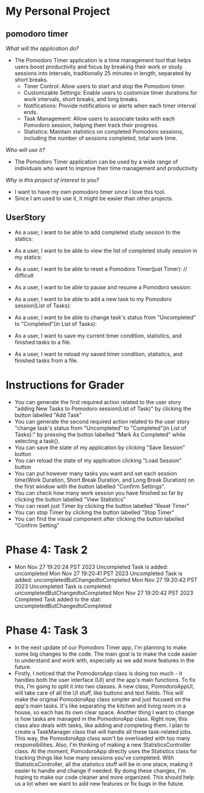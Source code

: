 # **My Personal Project**
## pomodoro timer

*What will the application do?*
- The Pomodoro Timer application is a time management tool that helps users boost productivity and focus by breaking their work or study sessions into intervals, traditionally 25 minutes in length, separated by short breaks.
  - Timer Control: Allow users to start and stop the Pomodoro timer.
  - Customizable Settings: Enable users to customize timer durations for work intervals, short breaks, and long breaks.
  - Notifications: Provide notifications or alerts when each timer interval ends.
  - Task Management: Allow users to associate tasks with each Pomodoro session, helping them track their progress.
  - Statistics: Maintain statistics on completed Pomodoro sessions, including the number of sessions completed, total work time.

*Who will use it?*
- The Pomodoro Timer application can be used by a wide range of individuals who want to improve their time management and productivity

*Why is this project of interest to you?*
- I want to have my own pomodoro timer since I love this tool.
- Since I am used to use it, it might be easier than other projects.

## UserStory
- As a user, I want to be able to add completed study session to the statics:
- As a user, I want to be able to view the list of completed study session in my statics:
- As a user, I want to be able to reset a Pomodoro Timer(just Timer): // difficult
- As a user, I want to be able to pause and resume a Pomodoro session:
- As a user, I want to be able to add a new task to my Pomodoro session(List of Tasks):
- As a user, I want to be able to change task's status from "Uncompleted" to "Completed"(in List of Tasks):

- As a user, I want to save my current timer condition, statistics, and finished tasks to a file.
- As a user, I want to reload my saved timer condition, statistics, and finished tasks from a file.

# Instructions for Grader
- You can generate the first required action related to the user story "adding New Tasks to Pomodoro session(List of Task)" by clicking the button labelled "Add Task"
- You can generate the second required action related to the user story "change task's status from "Uncompleted" to "Completed"(in List of Tasks):" by pressing the button labelled "Mark As Completed" while selecting a task().
- You can save the state of my application by clicking "Save Session" button
- You can reload the state of my application clicking "Load Session" button
- You can put however many tasks you want and set each session time(Work Duration, Short Break Duration, and Long Break Duration) on the first window with the button labelled "Confirm Settings".
- You can check how many work session you have finished so far by clicking the button labelled "View Statistics"
- You can reset just Timer by clicking the button labelled "Reset Timer" 
- You can stop Timer by clicking the button labelled "Stop Timer" 
- You can find the visual component after clicking the button labelled "Confirm Setting"

# Phase 4: Task 2
- Mon Nov 27 19:20:24 PST 2023
  Uncompleted Task is added: uncompleted
  Mon Nov 27 19:20:41 PST 2023
  Uncompleted Task is added: uncompletedButChangedtoCompleted
  Mon Nov 27 19:20:42 PST 2023
  Uncompleted Task is completed: uncompletedButChangedtoCompleted
  Mon Nov 27 19:20:42 PST 2023
  Completed Task added to the stat: uncompletedButChangedtoCompleted

# Phase 4: Task 3
- In the next update of our Pomodoro Timer app, I'm planning to make some big changes to the code. The main goal is to make the code easier to understand and work with, especially as we add more features in the future.
- Firstly, I noticed that the PomodoroApp class is doing too much - it handles both the user interface (UI) and the app's main functions. To fix this, I'm going to split it into two classes. A new class, PomodoroAppUI, will take care of all the UI stuff, like buttons and text fields. This will make the original PomodoroApp class simpler and just focused on the app's main tasks. It's like separating the kitchen and living room in a house, so each has its own clear space. Another thing I want to change is how tasks are managed in the PomodoroApp class. Right now, this class also deals with tasks, like adding and completing them. I plan to create a TaskManager class that will handle all these task-related jobs. This way, the PomodoroApp class won't be overloaded with too many responsibilities. Also, I'm thinking of making a new StatisticsController class. At the moment, PomodoroApp directly uses the Statistics class for tracking things like how many sessions you've completed. With StatisticsController, all the statistics stuff will be in one place, making it easier to handle and change if needed. By doing these changes, I'm hoping to make our code cleaner and more organized. This should help us a lot when we want to add new features or fix bugs in the future.


